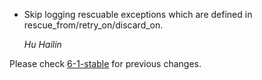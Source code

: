 *   Skip logging rescuable exceptions which are defined in rescue_from/retry_on/discard_on.

    *Hu Hailin*


Please check [6-1-stable](https://github.com/rails/rails/blob/6-1-stable/activejob/CHANGELOG.md) for previous changes.
